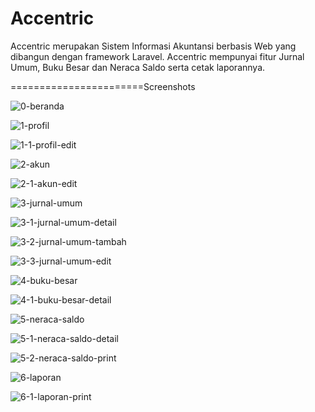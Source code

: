 # Accentric
Accentric merupakan Sistem Informasi Akuntansi berbasis Web yang dibangun dengan framework Laravel. Accentric mempunyai fitur Jurnal Umum, Buku Besar dan Neraca Saldo serta cetak laporannya.

=======================Screenshots

![0-beranda](https://github.com/aslan-asilon34/accentric_laravel10/assets/118856601/94990f6d-f2f5-44f0-a641-a0ba781fa5b3)

![1-profil](https://github.com/aslan-asilon34/accentric_laravel10/assets/118856601/ba1e08a7-e460-42d7-824a-ea7ac68698a5)

![1-1-profil-edit](https://github.com/aslan-asilon34/accentric_laravel10/assets/118856601/95b37182-c410-4c83-829f-b7f62e144903)

![2-akun](https://github.com/aslan-asilon34/accentric_laravel10/assets/118856601/9fd77a32-dd8a-4361-8373-c36bed03d5c9)

![2-1-akun-edit](https://github.com/aslan-asilon34/accentric_laravel10/assets/118856601/186cfb1f-b6ed-411c-8009-1387303cb3c4)

![3-jurnal-umum](https://github.com/aslan-asilon34/accentric_laravel10/assets/118856601/bceb28f6-817d-4571-b7fd-2b961d020338)

![3-1-jurnal-umum-detail](https://github.com/aslan-asilon34/accentric_laravel10/assets/118856601/83272c6f-1d54-40a8-9406-21a3578a0afe)

![3-2-jurnal-umum-tambah](https://github.com/aslan-asilon34/accentric_laravel10/assets/118856601/9ec29c20-fe5d-4727-889d-aa32241e5f67)

![3-3-jurnal-umum-edit](https://github.com/aslan-asilon34/accentric_laravel10/assets/118856601/a2745cd3-7f4b-4a59-983a-c42f8e8df188)

![4-buku-besar](https://github.com/aslan-asilon34/accentric_laravel10/assets/118856601/52dc67dd-1415-449a-a9ae-37ed502ed361)

![4-1-buku-besar-detail](https://github.com/aslan-asilon34/accentric_laravel10/assets/118856601/48ec5813-bf29-4aa1-b2d8-2330e6091a69)

![5-neraca-saldo](https://github.com/aslan-asilon34/accentric_laravel10/assets/118856601/77bdbf1f-bf2b-41b3-8be3-cacf68b8bff1)

![5-1-neraca-saldo-detail](https://github.com/aslan-asilon34/accentric_laravel10/assets/118856601/5c15a13d-50ed-400a-a460-666224ad3bdb)

![5-2-neraca-saldo-print](https://github.com/aslan-asilon34/accentric_laravel10/assets/118856601/988aae01-7c5b-4d94-8f97-3855bb4056e0)

![6-laporan](https://github.com/aslan-asilon34/accentric_laravel10/assets/118856601/83cdf7ae-229f-41dd-b0a4-eeab0f66a1c2)

![6-1-laporan-print](https://github.com/aslan-asilon34/accentric_laravel10/assets/118856601/51897931-c0f9-4608-9afc-7e0b1fddecba)

